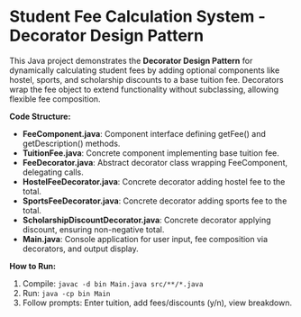 # Student Fee Calculation System - Decorator Design Pattern

This Java project demonstrates the **Decorator Design Pattern** for dynamically calculating student fees by adding optional components like hostel, sports, and scholarship discounts to a base tuition fee. Decorators wrap the fee object to extend functionality without subclassing, allowing flexible fee composition.


**Code Structure:**
- **FeeComponent.java**: Component interface defining getFee() and getDescription() methods.
- **TuitionFee.java**: Concrete component implementing base tuition fee.
- **FeeDecorator.java**: Abstract decorator class wrapping FeeComponent, delegating calls.
- **HostelFeeDecorator.java**: Concrete decorator adding hostel fee to the total.
- **SportsFeeDecorator.java**: Concrete decorator adding sports fee to the total.
- **ScholarshipDiscountDecorator.java**: Concrete decorator applying discount, ensuring non-negative total.
- **Main.java**: Console application for user input, fee composition via decorators, and output display.

**How to Run:**
1. Compile: `javac -d bin Main.java src/**/*.java`
2. Run: `java -cp bin Main`
3. Follow prompts: Enter tuition, add fees/discounts (y/n), view breakdown.

